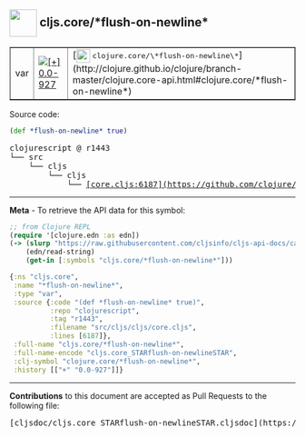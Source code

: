 ## <img width="48px" valign="middle" src="http://i.imgur.com/Hi20huC.png"> cljs.core/\*flush-on-newline\*

 <table border="1">
<tr>

<td>var</td>
<td><a href="https://github.com/cljsinfo/cljs-api-docs/tree/0.0-927"><img valign="middle" alt="[+] 0.0-927" src="https://img.shields.io/badge/+-0.0--927-lightgrey.svg"></a> </td>
<td>
[<img height="24px" valign="middle" src="http://i.imgur.com/1GjPKvB.png"> <samp>clojure.core/\*flush-on-newline\*</samp>](http://clojure.github.io/clojure/branch-master/clojure.core-api.html#clojure.core/*flush-on-newline*)
</td>
</tr>
</table>






Source code:

```clj
(def *flush-on-newline* true)
```

 <pre>
clojurescript @ r1443
└── src
    └── cljs
        └── cljs
            └── <ins>[core.cljs:6187](https://github.com/clojure/clojurescript/blob/r1443/src/cljs/cljs/core.cljs#L6187)</ins>
</pre>


---

__Meta__ - To retrieve the API data for this symbol:

```clj
;; from Clojure REPL
(require '[clojure.edn :as edn])
(-> (slurp "https://raw.githubusercontent.com/cljsinfo/cljs-api-docs/catalog/cljs-api.edn")
    (edn/read-string)
    (get-in [:symbols "cljs.core/*flush-on-newline*"]))
```

```clj
{:ns "cljs.core",
 :name "*flush-on-newline*",
 :type "var",
 :source {:code "(def *flush-on-newline* true)",
          :repo "clojurescript",
          :tag "r1443",
          :filename "src/cljs/cljs/core.cljs",
          :lines [6187]},
 :full-name "cljs.core/*flush-on-newline*",
 :full-name-encode "cljs.core_STARflush-on-newlineSTAR",
 :clj-symbol "clojure.core/*flush-on-newline*",
 :history [["+" "0.0-927"]]}

```

---

__Contributions__ to this document are accepted as Pull Requests to the following file:

 <pre>
[cljsdoc/cljs.core_STARflush-on-newlineSTAR.cljsdoc](https://github.com/cljsinfo/cljs-api-docs/blob/master/cljsdoc/cljs.core_STARflush-on-newlineSTAR.cljsdoc)
</pre>

